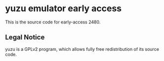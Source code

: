 yuzu emulator early access
=============

This is the source code for early-access 2480.

## Legal Notice

yuzu is a GPLv2 program, which allows fully free redistribution of its source code.